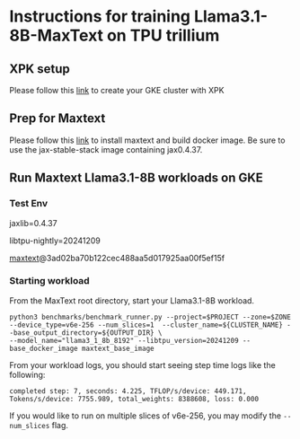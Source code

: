 # Instructions for training Llama3.1-8B-MaxText on TPU trillium

## XPK setup
Please follow this [link](https://github.com/AI-Hypercomputer/tpu-recipes/blob/main/training/trillium/XPK_README.md) to create your GKE cluster with XPK

## Prep for Maxtext 
Please follow this [link](https://github.com/AI-Hypercomputer/tpu-recipes/blob/main/training/trillium/MAXTEXT_README.md) to install maxtext and build docker image.
Be sure to use the jax-stable-stack image containing jax0.4.37.

## Run Maxtext Llama3.1-8B workloads on GKE

### Test Env
jaxlib=0.4.37

libtpu-nightly=20241209

[maxtext](https://github.com/AI-Hypercomputer/maxtext.git)@3ad02ba70b122cec488aa5d017925aa00f5ef15f

### Starting workload

From the MaxText root directory, start your Llama3.1-8B workload.
```
python3 benchmarks/benchmark_runner.py --project=$PROJECT --zone=$ZONE --device_type=v6e-256 --num_slices=1  --cluster_name=${CLUSTER_NAME} --base_output_directory=${OUTPUT_DIR} \
--model_name="llama3_1_8b_8192" --libtpu_version=20241209 --base_docker_image maxtext_base_image
```

From your workload logs, you should start seeing step time logs like the following:
```
completed step: 7, seconds: 4.225, TFLOP/s/device: 449.171, Tokens/s/device: 7755.989, total_weights: 8388608, loss: 0.000
```
If you would like to run on multiple slices of v6e-256, you may modify the `--num_slices` flag.